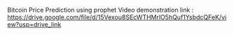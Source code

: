 Bitcoin Price Prediction using prophet 
 Video demonstration link : https://drive.google.com/file/d/15Vexou8SEcWTHMrlO5hQuf1YsbdcQFeK/view?usp=drive_link
